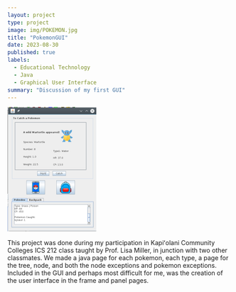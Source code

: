 ```yaml
---
layout: project
type: project
image: img/POKEMON.jpg
title: "PokemonGUI"
date: 2023-08-30
published: true
labels:
  - Educational Technology
  - Java
  - Graphical User Interface
summary: "Discussion of my first GUI"
---
```

<div class="text-center">
<img class="img-center" src="../img/pokegui.png">
</div>

This project was done during my participation in Kapiʻolani Community Colleges ICS 212 class taught by Prof. Lisa Miller, in junction with two other classmates. We made a java page for each pokemon, each type, a page for the tree, node, and both the node exceptions and pokemon exceptions. Included in the GUI and perhaps most difficult for me, was the creation of the user interface in the frame and panel pages. 
